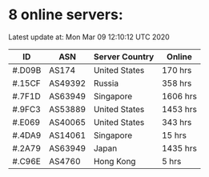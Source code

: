 # 8 online servers:

Latest update at: Mon Mar 09 12:10:12 UTC 2020

| ID | ASN | Server Country | Online |
| -- | --- | -------------- | ------ |
| #.D09B | AS174 | United States | 170 hrs |
| #.15CF | AS49392 | Russia | 358 hrs |
| #.7F1D | AS63949 | Singapore | 1606 hrs |
| #.9FC3 | AS53889 | United States | 1453 hrs |
| #.E069 | AS40065 | United States | 343 hrs |
| #.4DA9 | AS14061 | Singapore | 15 hrs |
| #.2A79 | AS63949 | Japan | 1435 hrs |
| #.C96E | AS4760 | Hong Kong | 5 hrs |


